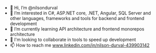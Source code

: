 - 👋 Hi, I’m @nilsondurval
- 👀 I’m interested in C#, ASP.NET core, .NET, Angular, SQL Server and other languages, frameworks and tools for backend and frontend development
- 🌱 I’m currently learning API architecture and frontend monorepos architecture
- 💞️ I'm looking to collaborate in tools to speed up development
- 📫 How to reach me www.linkedin.com/in/nilson-durval-439903142

<!---
nilsondurval/nilsondurval is a ✨ special ✨ repository because its `README.md` (this file) appears on your GitHub profile.
You can click the Preview link to take a look at your changes.
--->
